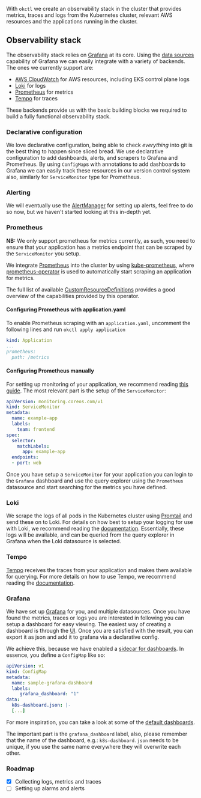 With `okctl` we create an observability stack in the cluster that provides metrics, traces and logs from the Kubernetes cluster, relevant AWS resources and the applications running in the cluster.

## Observability stack

The observability stack relies on [Grafana](https://grafana.com/oss/grafana/) at its core. Using the [data sources](https://grafana.com/docs/grafana/latest/datasources/) capability of Grafana we can easily integrate with a variety of backends. The ones we currently support are:

- [AWS CloudWatch](https://grafana.com/docs/grafana/latest/datasources/cloudwatch/) for AWS resources, including EKS control plane logs
- [Loki](https://grafana.com/docs/grafana/latest/datasources/loki/) for logs
- [Prometheus](https://grafana.com/docs/grafana/latest/datasources/prometheus/) for metrics
- [Tempo](https://grafana.com/docs/grafana/latest/datasources/tempo/) for traces

These backends provide us with the basic building blocks we required to build a fully functional observability stack.

### Declarative configuration

We love declarative configuration, being able to check _everything_ into git is the best thing to happen since sliced bread. We use declarative configuration to add dashboards, alerts, and scrapers to Grafana and Prometheus. By using `ConfigMap`s with annotations to add dashboards to Grafana we can easily track these resources in our version control system also, similarly for `ServiceMonitor` type for Prometheus.

### Alerting

We will eventually use the [AlertManager](https://prometheus.io/docs/alerting/latest/alertmanager/) for setting up alerts, feel free to do so now, but we haven't started looking at this in-depth yet.

### Prometheus

**NB:** We only support prometheus for metrics currently, as such, you need to ensure that your application has a metrics endpoint that can be scraped by the `ServiceMonitor` you setup.

We integrate [Prometheus](https://prometheus.io) into the cluster by using [kube-prometheus](https://github.com/prometheus-operator/kube-prometheus), where [prometheus-operator](https://github.com/prometheus-operator/prometheus-operator) is used to automatically start scraping an application for metrics.

The full list of available [CustomResourceDefinitions](https://github.com/prometheus-operator/prometheus-operator#customresourcedefinitions) provides a good overview of the capabilities provided by this operator. 

#### Configuring Prometheus with application.yaml

To enable Prometheus scraping with an `application.yaml`, uncomment the following lines and run `okctl apply application`

```yaml
kind: Application
...
prometheus:
  path: /metrics
```

#### Configuring Prometheus manually

For setting up monitoring of your application, we recommend reading [this guide](https://github.com/prometheus-operator/prometheus-operator/blob/master/Documentation/user-guides/getting-started.md). The most relevant part is the setup of the `ServiceMonitor`:

```yaml
apiVersion: monitoring.coreos.com/v1
kind: ServiceMonitor
metadata:
  name: example-app
  labels:
    team: frontend
spec:
  selector:
    matchLabels:
      app: example-app
  endpoints:
  - port: web
```

Once you have setup a `ServiceMonitor` for your application you can login to the `Grafana` dashboard and use the query explorer using the `Prometheus` datasource and start searching for the metrics you have defined.

### Loki

We scrape the logs of all pods in the Kubernetes cluster using [Promtail](https://grafana.com/docs/loki/latest/clients/promtail/) and send these on to Loki. For details on how best to setup your logging for use with Loki, we recommend reading the [documentation](https://grafana.com/docs/loki/latest/). Essentially, these logs will be available, and can be queried from the query explorer in Grafana when the Loki datasource is selected.

### Tempo

[Tempo](https://grafana.com/oss/tempo/) receives the traces from your application and makes them available for querying. For more details on how to use Tempo, we recommend reading the [documentation](https://grafana.com/docs/grafana/latest/datasources/loki/).

### Grafana

We have set up [Grafana](https://grafana.com/oss/grafana/) for you, and multiple datasources. Once you have found the metrics, traces or logs you are interested in following you can setup a dashboard for easy viewing. The easiest way of creating a dashboard is through the [UI](https://grafana.com/docs/grafana/latest/getting-started/getting-started/#step-3-create-a-dashboard). Once you are satisfied with the result, you can export it as json and add it to grafana via a declarative config.

We achieve this, because we have enabled a [sidecar for dashboards](https://github.com/grafana/helm-charts/tree/main/charts/grafana#sidecar-for-dashboards). In essence, you define a `ConfigMap` like so:

```yaml
apiVersion: v1
kind: ConfigMap
metadata:
  name: sample-grafana-dashboard
  labels:
     grafana_dashboard: "1"
data:
  k8s-dashboard.json: |-
  [...]
```

For more inspiration, you can take a look at some of the [default dashboards](https://github.com/helm/charts/tree/master/stable/prometheus-operator/templates/grafana).

The important part is the `grafana_dashboard` label, also, please remember that the name of the dashboard, e.g.: `k8s-dashboard.json` needs to be unique, if you use the same name everywhere they will overwrite each other. 
 
### Roadmap

- [x] Collecting logs, metrics and traces
- [ ] Setting up alarms and alerts
